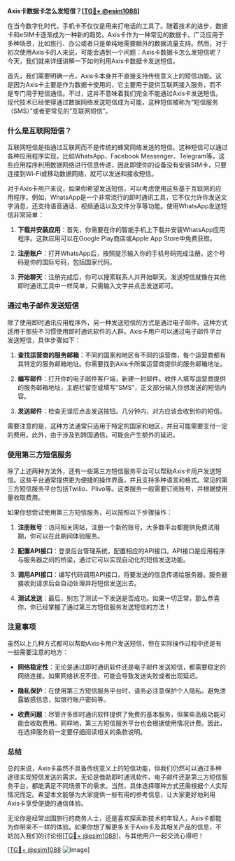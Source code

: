 **Axis卡数据卡怎么发短信？[[TG💪+ @esim1088](https://t.me/s/esim1088)]**

在当今数字化时代，手机卡不仅仅是用来打电话的工具了。随着技术的进步，数据卡和eSIM卡逐渐成为一种新的趋势。Axis卡作为一种常见的数据卡，广泛应用于多种场景，比如旅行、办公或者只是单纯地需要额外的数据流量支持。然而，对于初次使用Axis卡的人来说，可能会遇到一个问题：Axis卡数据卡怎么发短信呢？今天，我们就来详细讲解一下如何利用Axis卡数据卡发送短信。

首先，我们需要明确一点，Axis卡本身并不直接支持传统意义上的短信功能。这是因为Axis卡主要是作为数据卡使用的，它主要用于提供互联网接入服务，而不是专门用于短信通信。不过，这并不意味着我们完全不能通过Axis卡发送短信。现代技术已经使得通过数据网络发送短信成为可能，这种短信被称为“短信服务（SMS）”或者更常见的“互联网短信”。

### **什么是互联网短信？**

互联网短信是指通过互联网而不是传统的蜂窝网络发送的短信。这种短信可以通过各种应用程序实现，比如WhatsApp、Facebook Messenger、Telegram等。这些应用程序利用数据网络进行信息传递，因此即使你的设备没有安装SIM卡，只要连接到Wi-Fi或移动数据网络，就可以发送和接收短信。

对于Axis卡用户来说，如果你希望发送短信，可以考虑使用这些基于互联网的应用程序。例如，WhatsApp是一个非常流行的即时通讯工具，它不仅允许你发送文字消息，还支持语音通话、视频通话以及文件分享等功能。使用WhatsApp发送短信非常简单：

1. **下载并安装应用**：首先，你需要在你的智能手机上下载并安装WhatsApp应用程序。这款应用可以在Google Play商店或Apple App Store中免费获取。
   
2. **注册账户**：打开WhatsApp后，按照提示输入你的手机号码完成注册。这个号码是你的国际号码，包括国家代码。

3. **开始聊天**：注册完成后，你可以搜索联系人并开始聊天。发送短信就像在其他即时通讯工具中一样简单，只需输入文字并点击发送即可。

### **通过电子邮件发送短信**

除了使用即时通讯应用程序外，另一种发送短信的方式是通过电子邮件。这种方式适用于那些不习惯使用即时通讯软件的人群。Axis卡用户可以通过电子邮件平台发送短信，具体步骤如下：

1. **查找运营商的服务邮箱**：不同的国家和地区有不同的运营商，每个运营商都有其特定的服务邮箱地址。你需要找到Axis卡所属运营商提供的服务邮箱地址。

2. **编写邮件**：打开你的电子邮件客户端，新建一封邮件。收件人填写运营商提供的服务邮箱地址，主题栏留空或填写“SMS”，正文部分输入你想发送的短信内容。

3. **发送邮件**：检查无误后点击发送按钮。几分钟内，对方应该会收到你的短信。

需要注意的是，这种方法通常只适用于特定的国家和地区，并且可能需要支付一定的费用。此外，由于涉及到跨国通信，可能会产生额外的延迟。

### **使用第三方短信服务**

除了上述两种方法外，还有一些第三方短信服务平台可以帮助Axis卡用户发送短信。这些平台通常提供更为便捷的操作界面，并且支持多种语言和格式。常见的第三方短信服务平台包括Twilio、Plivo等。这类服务一般需要订阅账号，并根据使用量收取费用。

如果你想尝试使用第三方短信服务，可以按照以下步骤操作：

1. **注册账号**：访问相关网站，注册一个新的账号。大多数平台都提供免费试用期，你可以在此期间体验服务。

2. **配置API接口**：登录后台管理系统，配置相应的API接口。API接口是应用程序与服务器之间的桥梁，通过它可以实现自动化的短信发送功能。

3. **调用API接口**：编写代码调用API接口，将要发送的信息传递给服务器。服务器接收到请求后会自动处理并将短信发送出去。

4. **测试发送**：最后，别忘了测试一下发送是否成功。如果一切正常，那么恭喜你，你已经掌握了通过第三方短信服务发送短信的方法！

### **注意事项**

虽然以上几种方式都可以帮助Axis卡用户发送短信，但在实际操作过程中还是有一些需要注意的地方：

- **网络稳定性**：无论是通过即时通讯软件还是电子邮件发送短信，都需要稳定的网络连接。如果网络状况不佳，可能会导致发送失败或者出现延迟。
  
- **隐私保护**：在使用第三方短信服务平台时，请务必注意保护个人隐私。避免泄露敏感信息，如银行账户密码等。

- **收费问题**：尽管许多即时通讯软件提供了免费的基本服务，但某些高级功能可能会收取费用。同样地，第三方短信服务平台也会根据使用情况计费。因此，在选择服务前一定要仔细阅读相关的条款说明。

### **总结**

总的来说，Axis卡虽然不具备传统意义上的短信功能，但我们仍然可以通过多种途径实现短信发送的需求。无论是借助即时通讯软件、电子邮件还是第三方短信服务平台，都能满足不同场景下的需求。当然，具体选择哪种方式还需根据个人实际情况而定。希望本文能够为大家提供一些有用的参考信息，让大家更好地利用Axis卡享受便捷的通信体验。

无论你是经常出国旅行的商务人士，还是喜欢探索新技术的年轻人，Axis卡都能为你带来不一样的体验。如果你想了解更多关于Axis卡及其相关产品的信息，不妨加入我们的讨论组[[TG💪+ @esim1088](https://t.me/s/esim1088)]，与其他用户一起交流心得吧！

[[TG💪+ @esim1088](https://t.me/s/esim1088) ![Image](https://i.postimg.cc/4NQfJmqS/Snipaste-2025-05-13-00-14-12.png)]